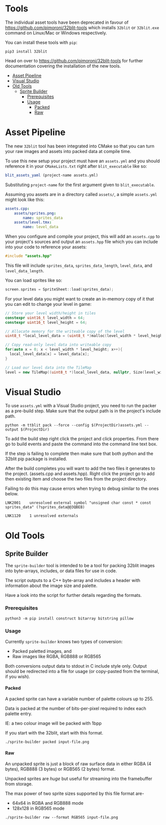 # Tools <!-- omit in toc -->

The individual asset tools have been deprecated in favour of https://github.com/pimoroni/32blit-tools which installs `32blit` or `32blit.exe` command on Linux/Mac or Windows respectively.

You can install these tools with `pip`:

```
pip3 install 32blit
```

Head on over to https://github.com/pimoroni/32blit-tools for further documentation covering the installation of the new tools.

- [Asset Pipeline](#asset-pipeline)
- [Visual Studio](#visual-studio)
- [Old Tools](#old-tools)
  - [Sprite Builder](#sprite-builder)
    - [Prerequisites](#prerequisites)
    - [Usage](#usage)
      - [Packed](#packed)
      - [Raw](#raw)

# Asset Pipeline

The new `32blit` tool has been integrated into CMake so that you can turn your raw images and assets into packed data at compile time.

To use this new setup your project must have an `assets.yml` and you should reference it in your `CMakeLists.txt` right after `blit_executable` like so:

```cmake
blit_assets_yaml (project-name assets.yml)
```

Substituting `project-name` for the first argument given to `blit_executable`.

Assuming you assets are in a directory called `assets/`, a simple `assets.yml` might look like this:

```yml
assets.cpp:
    assets/sprites.png:
        name: sprites_data
    assets/level.tmx:
        name: level_data
```

When you configure and compile your project, this will add an `assets.cpp` to your project's sources and output an `assets.hpp` file which you can include into your code to reference your assets:

```c++
#include "assets.hpp"
```

This file will include `sprites_data`, `sprites_data_length`, `level_data`, and `level_data_length`.

You can load sprites like so:

```c++
screen.sprites = SpriteSheet::load(sprites_data);
```

For your level data you might want to create an in-memory copy of it that you can edit to change your level in game:

```c++
// Store your level width/height in tiles
constexpr uint16_t level_width = 64;
constexpr uint16_t level_height = 64;

// Allocate memory for the writeable copy of the level
uint8_t *local_level_data = (uint8_t *)malloc(level_width * level_height);

// Copy read-only level data into writeable copy
for(auto x = 0; x < level_width * level_height; x++){
  local_level_data[x] = level_data[x];
}

// Load our level data into the TileMap
level = new TileMap((uint8_t *)local_level_data, nullptr, Size(level_width, level_height), screen.sprites);
```

# Visual Studio
To use `assets.yml` with a Visual Studio project, you need to run the packer as a pre-build step. Make sure that the output path is in the project's include path.
```
python -m ttblit pack --force --config $(ProjectDir)assets.yml --output $(ProjectDir)
```
To add the build step right click the project and click properties. From there go to build events and paste the command into the command line text box.

If the step is failing to complete then make sure that both python and the 32blit pip package is installed. 

After the build completes you will want to add the two files it generates to the project. (assets.cpp and assets.hpp).
Right click the project go to add then existing item and choose the two files from the project directory.

Failing to do this may cause errors when trying to debug similar to the ones below.

`LNK2001	unresolved external symbol "unsigned char const * const sprites_data" (?sprites_data@@3QBEB)`

`LNK1120	1 unresolved externals`


# Old Tools

## Sprite Builder

The `sprite-builder` tool is intended to be a tool for packing 32blit images into byte-arrays, includes, or data files for use in code.

The script outputs to a C++ byte-array and includes a header with information about the image size and palette.

Have a look into the script for further details regarding the formats.

### Prerequisites

``` shell
python3 -m pip install construct bitarray bitstring pillow
```

### Usage

Currently `sprite-builder` knows two types of conversion:

- Packed paletted images, and
- Raw images like RGBA, RGB888 or RGB565

Both conversions output data to stdout in C include style only. Output should be redirected into a file for usage (or copy-pasted from the terminal, if you wish).

#### Packed

A packed sprite can have a variable number of palette colours up to 255.

Data is packed at the number of bits-per-pixel required to index each palette entry.

IE: a two colour image will be packed with 1bpp

If you start with the 32blit, start with this format.

``` shell
./sprite-builder packed input-file.png
```

#### Raw

An unpacked sprite is just a block of raw surface data
in either RGBA (4 bytes), RGB888 (3 bytes) or RGB565 (2 bytes) format.

Unpacked sprites are *huge* but useful for streaming into the framebuffer from storage.

The max power of two sprite sizes supported by this file format are-

- 64x64 in RGBA and RGB888 mode
- 128x128 in RGB565 mode

``` shell
./sprite-builder raw --format RGB565 input-file.png
```
